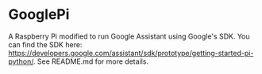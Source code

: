 # GooglePi
A Raspberry Pi modified to run Google Assistant using Google's SDK. You can find the SDK here: https://developers.google.com/assistant/sdk/prototype/getting-started-pi-python/. See README.md for more details.
